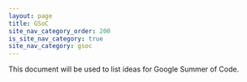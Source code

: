 ```yaml
---
layout: page
title: GSoC
site_nav_category_order: 200
is_site_nav_category: true
site_nav_category: gsoc
---
```


This document will be used to list ideas for Google Summer of Code. 